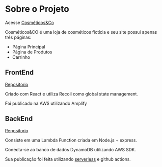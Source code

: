 # Sobre o Projeto
Acesse [Cosméticos&Co](https://main.dbcunzdcngul9.amplifyapp.com/)

Cosméticos&CO é uma loja de cosméticos fictícia e seu site possui apenas três páginas:
- Página Principal
- Página de Produtos
- Carrinho

## FrontEnd
[Repositorio](https://github.com/carulena/cosmeticos-co-react)

Criado com React e utiliza Recoil como global state management. 

Foi publicado na AWS utilizando Amplify

## BackEnd
[Repositorio](https://github.com/carulena/cosmeticos-co-node)

Consiste em uma Lambda Function criada em Node.js + express.

Conecta-se ao banco de dados DynamoDB utilizando AWS SDK. 

Sua publicação foi feita utilizando [serverless](https://www.serverless.com/) e github actions.
